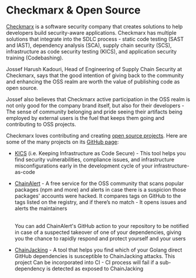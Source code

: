 # Checkmarx & Open Source


[Checkmarx](https://checkmarx.com/) is a software security company that creates solutions to help developers build security-aware applications. Checkmarx has multiple solutions that integrate into the SDLC process - static code testing (SAST and IAST), dependency analysis (SCA), supply chain security (SCS), infrastructure as code security testing (KICS), and application security training (Codebashing).

Jossef Harush Kadouri, Head of Engineering of Supply Chain Security at Checkmarx, says that the good intention of giving back to the community and enhancing the OSS realm are worth the value of publishing code as open source.

Jossef also believes that Checkmarx active participation in the OSS realm is not only good for the company brand itself, but also for their developers - The sense of community belonging and pride seeing their artifacts being employed by external users is the fuel that keeps them going and contributing to OSS projects.

Checkmarx loves contributing and creating [open source projects](https://github.com/Checkmarx). Here are some of the many projects on its [GitHub page](https://github.com/Checkmarx):

- [KICS](https://github.com/Checkmarx/kics) (i.e. Keeping Infrastructure as Code Secure) - This tool helps you find security vulnerabilities, compliance issues, and infrastructure misconfigurations early in the development cycle of your infrastructure-as-code


- [ChainAlert](https://github.com/Checkmarx/chainalert-github-action) -  A free service for the OSS community that scans popular packages (npm and more) and alerts in case there is a suspicion those packages' accounts were hacked. It compares tags on GitHub to the tags listed on the registry, and if there’s no match - It opens issues and alerts the maintainers

  <br>You can add ChainAlert's GitHub action to your repository to be notified in case of a suspected takeover of one of your dependencies, giving you the chance to rapidly respond and protect yourself and your users


- [ChainJacking](https://github.com/Checkmarx/chainjacking) - A tool that helps you find which of your Golang direct GitHub dependencies is susceptible to ChainJacking attacks. This project Can be incorporated into CI - CI process will fail if a sub-dependency is detected as exposed to ChainJacking